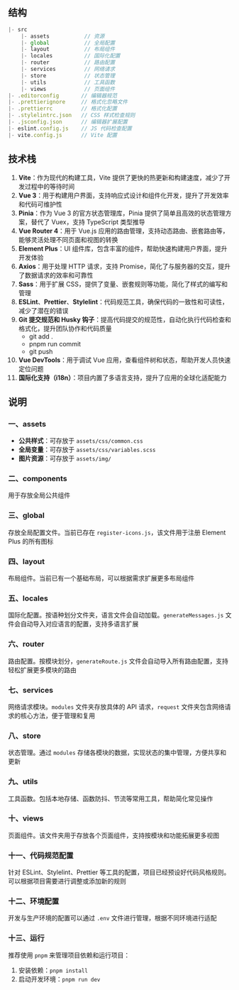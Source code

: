## 结构

```javascript
|- src
    |- assets           // 资源
    |- global           // 全局配置
    |- layout           // 布局组件
    |- locales          // 国际化配置
    |- router           // 路由配置
    |- services         // 网络请求
    |- store            // 状态管理
    |- utils            // 工具函数
    |- views            // 页面组件
|- .editorconfig       // 编辑器规范
|- .prettierignore     // 格式化忽略文件
|- .prettierrc         // 格式化配置
|- .stylelintrc.json   // CSS 样式检查规则
|- .jsconfig.json      // 编辑器扩展配置
|- eslint.config.js    // JS 代码检查配置
|- vite.config.js      // Vite 配置
```

## 技术栈

1. **Vite**：作为现代的构建工具，Vite 提供了更快的热更新和构建速度，减少了开发过程中的等待时间
2. **Vue 3**：用于构建用户界面，支持响应式设计和组件化开发，提升了开发效率和代码可维护性
3. **Pinia**：作为 Vue 3 的官方状态管理库，Pinia 提供了简单且高效的状态管理方案，替代了 Vuex，支持 TypeScript 类型推导
4. **Vue Router 4**：用于 Vue.js 应用的路由管理，支持动态路由、嵌套路由等，能够灵活处理不同页面和视图的转换
5. **Element Plus**：UI 组件库，包含丰富的组件，帮助快速构建用户界面，提升开发体验
6. **Axios**：用于处理 HTTP 请求，支持 Promise，简化了与服务器的交互，提升了数据请求的效率和可靠性
7. **Sass**：用于扩展 CSS，提供了变量、嵌套规则等功能，简化了样式的编写和管理
8. **ESLint**、**Prettier**、**Stylelint**：代码规范工具，确保代码的一致性和可读性，减少了潜在的错误
9. **Git 提交规范和 Husky 钩子**：提高代码提交的规范性，自动化执行代码检查和格式化，提升团队协作和代码质量
   - git add .
   - pnpm run commit
   - git push
10. **Vue DevTools**：用于调试 Vue 应用，查看组件树和状态，帮助开发人员快速定位问题
11. **国际化支持（i18n）**：项目内置了多语言支持，提升了应用的全球化适配能力

## 说明

### 一、assets

- **公共样式**：可存放于 `assets/css/common.css`
- **全局变量**：可存放于 `assets/css/variables.scss`
- **图片资源**：可存放于 `assets/img/`

### 二、components

用于存放全局公共组件

### 三、global

存放全局配置文件。当前已存在 `register-icons.js`，该文件用于注册 Element Plus 的所有图标

### 四、layout

布局组件。当前已有一个基础布局，可以根据需求扩展更多布局组件

### 五、locales

国际化配置。按语种划分文件夹，语言文件会自动加载。`generateMessages.js` 文件会自动导入对应语言的配置，支持多语言扩展

### 六、router

路由配置。按模块划分，`generateRoute.js` 文件会自动导入所有路由配置，支持轻松扩展更多模块的路由

### 七、services

网络请求模块。`modules` 文件夹存放具体的 API 请求，`request` 文件夹包含网络请求的核心方法，便于管理和复用

### 八、store

状态管理。通过 `modules` 存储各模块的数据，实现状态的集中管理，方便共享和更新

### 九、utils

工具函数。包括本地存储、函数防抖、节流等常用工具，帮助简化常见操作

### 十、views

页面组件。该文件夹用于存放各个页面组件，支持按模块和功能拓展更多视图

### 十一、代码规范配置

针对 ESLint、Stylelint、Prettier 等工具的配置，项目已经预设好代码风格规则。可以根据项目需要进行调整或添加新的规则

### 十二、环境配置

开发与生产环境的配置可以通过 `.env` 文件进行管理，根据不同环境进行适配

### 十三、运行

推荐使用 `pnpm` 来管理项目依赖和运行项目：

1. 安装依赖：`pnpm install`
2. 启动开发环境：`pnpm run dev`
